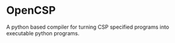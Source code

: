 OpenCSP
=======

A python based compiler for turning CSP specified programs into executable python programs.
